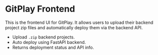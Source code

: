 
# GitPlay Frontend

This is the frontend UI for GitPlay. It allows users to upload their backend project zip files and automatically deploy them via the backend API.

- Upload `.zip` backend projects.
- Auto deploy using FastAPI backend.
- Returns deployment status and API info.
